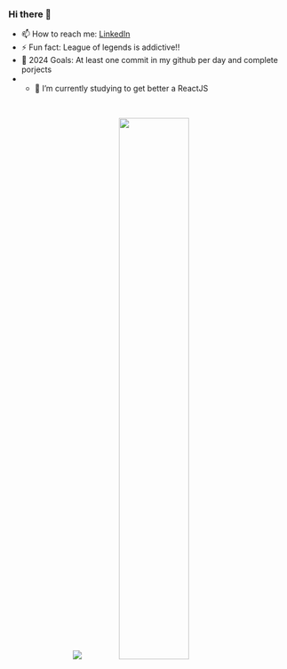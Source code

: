 ### Hi there 👋
- 📫 How to reach me: [LinkedIn](https://www.linkedin.com/in/nav-l-volcy-336535177/)
-  ⚡ Fun fact: League of legends is addictive!!
-   🥅 2024 Goals: At least one commit in my github per day and complete porjects
-   - 🔭 I’m currently studying to get better a ReactJS

<!--
**navvolcy/navvolcy** is a ✨ _special_ ✨ repository because its `README.md` (this file) appears on your GitHub profile.

Here are some ideas to get you started:

- 🔭 I’m currently working on ...
- 🌱 I’m currently learning ...
- 👯 I’m looking to collaborate on ...
- 🤔 I’m looking for help with ...
- 💬 Ask me about ...
- 📫 How to reach me: 
- 😄 Pronouns: ...
- ⚡ Fun fact: ...
-->








<!-- [<img align="left" alt="navvolcy | LinkedIn" width="22px" src="https://cdn.jsdelivr.net/npm/simple-icons@v3/icons/linkedin.svg" />][linkedin]
<br /> -->

<br />

<p align="center">
  <img src ="https://github-readme-streak-stats.herokuapp.com?user=navvolcy&theme=gruvbox&hide_border=true&background=FFFFFF00">
  <img height="50%" width="auto" src ="https://github-readme-stats.vercel.app/api?username=navvolcy&show_icons=true&count_private=true&theme=gruvbox&hide_border=true,contribs&bg_color=00000000">


   
  </p>



<!-- LINKS -->
<!-- [linkedin]:https://www.linkedin.com/in/nav-l-volcy-336535177/-->
